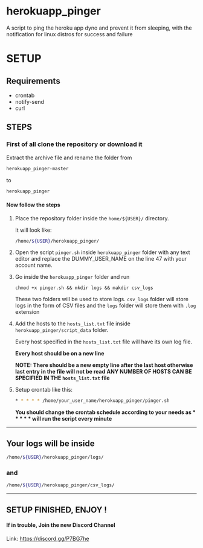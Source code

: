 # herokuapp_pinger
A script to ping the heroku app dyno and prevent it  from sleeping, with the notification for linux distros for success and failure



# SETUP

## Requirements

* crontab
* notify-send
* curl

## STEPS

### First of all clone the repository or download it

Extract the archive file and rename the folder from 
```bash
herokuapp_pinger-master
```
to
```bash
herokuapp_pinger
```

#### Now follow the steps

1. Place the repository folder inside the `home/${USER}/` directory.

	It will look like:
	```bash
	/home/${USER}/herokuapp_pinger/
	```
	
2. Open the script `pinger.sh` inside `herokuapp_pinger` folder with any text editor and replace the DUMMY_USER_NAME on the line 47 with your account name.

2. Go inside the `herokuapp_pinger`	 folder and run

	```
	chmod +x pinger.sh && mkdir logs && makdir csv_logs
	```
	These two folders will be used to store logs.
	`csv_logs` folder will store logs in the form of CSV files and the `logs` folder will store them with `.log` extension
	
	
3. Add the hosts to the `hosts_list.txt` file inside `herokuapp_pinger/script_data` folder.
    
    Every host specified in the `hosts_list.txt` file will have its own log file.
    
    **Every host should be on a new line**
    
    **NOTE: There should be a new empty line after the last host otherwise last entry in the file will not be read**
    **ANY NUMBER OF HOSTS CAN BE SPECIFIED IN THE `hosts_list.txt` file**

4. Setup crontab like this: 
   ```bash
   * * * * * /home/your_user_name/herokuapp_pinger/pinger.sh
   ```
   **You should change the crontab schedule according to your needs as \* \* \* \* \* will run the script every minute**

---

## Your logs will be inside 
```bash
/home/${USER}/herokuapp_pinger/logs/
```
### and
```bash
/home/${USER}/herokuapp_pinger/csv_logs/
```

---

## SETUP FINISHED, ENJOY !

#### If in trouble, Join the new Discord Channel

Link: https://discord.gg/P7BG7he
